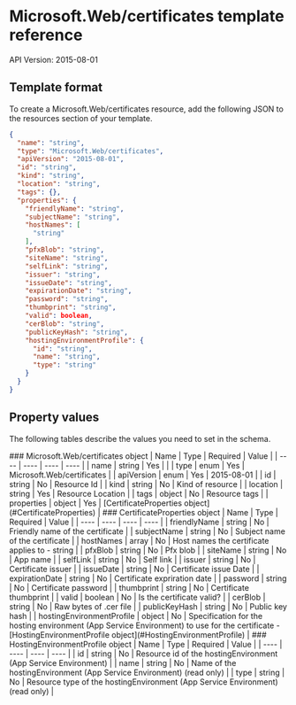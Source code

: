# Microsoft.Web/certificates template reference
API Version: 2015-08-01
## Template format

To create a Microsoft.Web/certificates resource, add the following JSON to the resources section of your template.

```json
{
  "name": "string",
  "type": "Microsoft.Web/certificates",
  "apiVersion": "2015-08-01",
  "id": "string",
  "kind": "string",
  "location": "string",
  "tags": {},
  "properties": {
    "friendlyName": "string",
    "subjectName": "string",
    "hostNames": [
      "string"
    ],
    "pfxBlob": "string",
    "siteName": "string",
    "selfLink": "string",
    "issuer": "string",
    "issueDate": "string",
    "expirationDate": "string",
    "password": "string",
    "thumbprint": "string",
    "valid": boolean,
    "cerBlob": "string",
    "publicKeyHash": "string",
    "hostingEnvironmentProfile": {
      "id": "string",
      "name": "string",
      "type": "string"
    }
  }
}
```
## Property values

The following tables describe the values you need to set in the schema.

<a id="Microsoft.Web/certificates" />
### Microsoft.Web/certificates object
|  Name | Type | Required | Value |
|  ---- | ---- | ---- | ---- |
|  name | string | Yes |  |
|  type | enum | Yes | Microsoft.Web/certificates |
|  apiVersion | enum | Yes | 2015-08-01 |
|  id | string | No | Resource Id |
|  kind | string | No | Kind of resource |
|  location | string | Yes | Resource Location |
|  tags | object | No | Resource tags |
|  properties | object | Yes | [CertificateProperties object](#CertificateProperties) |


<a id="CertificateProperties" />
### CertificateProperties object
|  Name | Type | Required | Value |
|  ---- | ---- | ---- | ---- |
|  friendlyName | string | No | Friendly name of the certificate |
|  subjectName | string | No | Subject name of the certificate |
|  hostNames | array | No | Host names the certificate applies to - string |
|  pfxBlob | string | No | Pfx blob |
|  siteName | string | No | App name |
|  selfLink | string | No | Self link |
|  issuer | string | No | Certificate issuer |
|  issueDate | string | No | Certificate issue Date |
|  expirationDate | string | No | Certificate expriration date |
|  password | string | No | Certificate password |
|  thumbprint | string | No | Certificate thumbprint |
|  valid | boolean | No | Is the certificate valid? |
|  cerBlob | string | No | Raw bytes of .cer file |
|  publicKeyHash | string | No | Public key hash |
|  hostingEnvironmentProfile | object | No | Specification for the hosting environment (App Service Environment) to use for the certificate - [HostingEnvironmentProfile object](#HostingEnvironmentProfile) |


<a id="HostingEnvironmentProfile" />
### HostingEnvironmentProfile object
|  Name | Type | Required | Value |
|  ---- | ---- | ---- | ---- |
|  id | string | No | Resource id of the hostingEnvironment (App Service Environment) |
|  name | string | No | Name of the hostingEnvironment (App Service Environment) (read only) |
|  type | string | No | Resource type of the hostingEnvironment (App Service Environment) (read only) |

